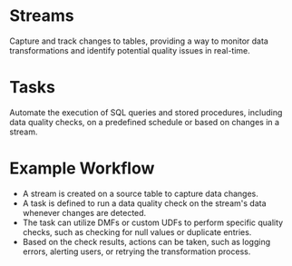 # Streams
Capture and track changes to tables, providing a way to monitor data transformations and identify potential quality issues in real-time. 
# Tasks
Automate the execution of SQL queries and stored procedures, including data quality checks, on a predefined schedule or based on changes in a stream. 

# Example Workflow
- A stream is created on a source table to capture data changes. 
- A task is defined to run a data quality check on the stream's data whenever changes are detected. 
- The task can utilize DMFs or custom UDFs to perform specific quality checks, such as checking for null values or duplicate entries. 
- Based on the check results, actions can be taken, such as logging errors, alerting users, or retrying the transformation process. 
